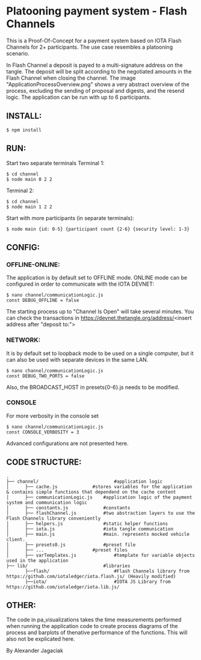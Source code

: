 # Platooning payment system - Flash Channels

This is a Proof-Of-Concept for a payment system based on IOTA Flash Channels for 2+ participants. The use case resembles a platooning scenario.

In Flash Channel a deposit is payed to a multi-signature address on the tangle. The deposit will be split according to the negotiated amounts in the Flash Channel when closing the channel. The image "ApplicationProcessOverview.png" shows a very abstract overview of the process, excluding the sending of proposal and digests, and the resend logic. 
The application can be run with up to 6 participants.

## INSTALL:
```
$ npm install
```
## RUN:
Start two separate terminals
Terminal 1:
```
$ cd channel
$ node main 0 2 2
```
Terminal 2:
```
$ cd channel
$ node main 1 2 2
```

Start with more participants (in separate terminals):
```
$ node main {id: 0-5} {participant count {2-6} {security level: 1-3}
```
## CONFIG:
### OFFLINE-ONLINE:
The application is by default set to OFFLINE mode.
ONLINE mode can be configured in order to communicate with the IOTA DEVNET:
```
$ nano channel/communicationLogic.js
const DEBUG_OFFLINE = false
``` 
The starting process up to "Channel Is Open" will take several minutes.
You can check the transactions in https://devnet.thetangle.org/address/<insert address after "deposit to:">

### NETWORK:
It is by default set to loopback mode to be used on a single computer, but it can also be used with separate devices in the same LAN.
```
$ nano channel/communicationLogic.js
const DEBUG_TWO_PORTS = false
``` 
Also, the BROADCAST_HOST in presets{0-6}.js needs to be modified.

### CONSOLE
For more verbosity in the console set 
```
$ nano channel/communicationLogic.js
const CONSOLE_VERBOSITY = 3
```

Advanced configurations are not presented here.

## CODE STRUCTURE:
```
.
├── channel/                            #application logic
│      ├── cache.js       		#stores variables for the application & contains simple functions that dependend on the cache content
│      ├── communicationLogic.js 	#application logic of the payment system and communication logic
│      ├── constants.js          	#constants
│      ├── flashChannel.js       	#two abstraction layers to use the Flash Channels library conveniently
│      ├── helpers.js            	#static helper functions
│      ├── iota.js               	#iota tangle communication
│      ├── main.js               	#main. represents mocked vehicle client.
│      ├── presets0.js           	#preset file
│      ├── ...          		#preset files
│      ├── varTemplates.js   	        #template for variable objects used in the application
├── lib/ 	                        #libraries
       ├──flash/                        #Flash Channels library from https://github.com/iotaledger/iota.flash.js/ (Heavily modified)
       ├──iota/                         #IOTA JS Library from https://github.com/iotaledger/iota.lib.js/
```
## OTHER:
The code in pa_visualizations takes the time measurements performed when running the application code to create process diagrams of the process and barplots of thenative performance of the functions. This will also not be explicated here.

By Alexander Jagaciak
